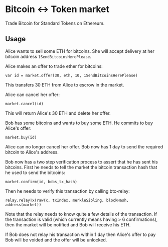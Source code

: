 # Bitcoin <-> Token market

Trade Bitcoin for Standard Tokens on Ethereum.

## Usage

Alice wants to sell some ETH for bitcoins. She will accept delivery
at her bitcoin address `1SendBitcoinsHerePlease`.

Alice makes an offer to trade ether for bitcoins:

```
var id = market.offer(30, eth, 10, 1SendBitcoinsHerePlease)
```

This transfers 30 ETH from Alice to escrow in the market.

Alice can cancel her offer:

```
market.cancel(id)
```

This will return Alice's 30 ETH and delete her offer.

Bob has some bitcoins and wants to buy some ETH. He commits to buy
Alice's offer:

```
market.buy(id)
```

Alice can no longer cancel her offer. Bob now has 1 day to send
the required bitcoin to Alice's address.


Bob now has a two step verification process to assert that he has
sent his bitcoins. First he needs to tell the market the bitcoin transaction
hash that he used to send the bitcoins:

```
market.confirm(id, bobs_tx_hash)
```

Then he needs to verify this transaction by calling btc-relay:

```
relay.relayTx(rawTx, txIndex, merkleSibling, blockHash, address(market))
```

Note that the relay needs to know quite a few details of the
transaction. If the transaction is valid (which currently means
having > 6 confirmations), then the market will be notified and Bob
will receive his ETH.

If Bob does not relay his transaction within 1 day then Alice's
offer to pay Bob will be voided and the offer will be unlocked.
